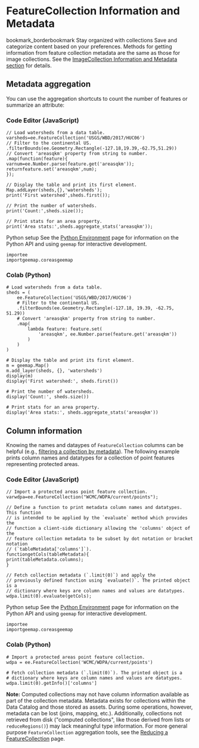  
#  FeatureCollection Information and Metadata
bookmark_borderbookmark Stay organized with collections  Save and categorize content based on your preferences. 
Methods for getting information from feature collection metadata are the same as those for image collections. See the [ImageCollection Information and Metadata section](https://developers.google.com/earth-engine/guides/ic_info) for details.
## Metadata aggregation
You can use the aggregation shortcuts to count the number of features or summarize an attribute:
### Code Editor (JavaScript)
```
// Load watersheds from a data table.
varsheds=ee.FeatureCollection('USGS/WBD/2017/HUC06')
// Filter to the continental US.
.filterBounds(ee.Geometry.Rectangle(-127.18,19.39,-62.75,51.29))
// Convert 'areasqkm' property from string to number.
.map(function(feature){
varnum=ee.Number.parse(feature.get('areasqkm'));
returnfeature.set('areasqkm',num);
});

// Display the table and print its first element.
Map.addLayer(sheds,{},'watersheds');
print('First watershed',sheds.first());

// Print the number of watersheds.
print('Count:',sheds.size());

// Print stats for an area property.
print('Area stats:',sheds.aggregate_stats('areasqkm'));
```

Python setup
See the [ Python Environment](https://developers.google.com/earth-engine/guides/python_install) page for information on the Python API and using `geemap` for interactive development.
```
importee
importgeemap.coreasgeemap
```

### Colab (Python)
```
# Load watersheds from a data table.
sheds = (
    ee.FeatureCollection('USGS/WBD/2017/HUC06')
    # Filter to the continental US.
    .filterBounds(ee.Geometry.Rectangle(-127.18, 19.39, -62.75, 51.29))
    # Convert 'areasqkm' property from string to number.
    .map(
        lambda feature: feature.set(
            'areasqkm', ee.Number.parse(feature.get('areasqkm'))
        )
    )
)

# Display the table and print its first element.
m = geemap.Map()
m.add_layer(sheds, {}, 'watersheds')
display(m)
display('First watershed:', sheds.first())

# Print the number of watersheds.
display('Count:', sheds.size())

# Print stats for an area property.
display('Area stats:', sheds.aggregate_stats('areasqkm'))
```

## Column information
Knowing the names and dataypes of `FeatureCollection` columns can be helpful (e.g., [filtering a collection by metadata](https://developers.google.com/earth-engine/guides/feature_collection_filtering)). The following example prints column names and datatypes for a collection of point features representing protected areas.
### Code Editor (JavaScript)
```
// Import a protected areas point feature collection.
varwdpa=ee.FeatureCollection("WCMC/WDPA/current/points");

// Define a function to print metadata column names and datatypes. This function
// is intended to be applied by the `evaluate` method which provides the
// function a client-side dictionary allowing the 'columns' object of the
// feature collection metadata to be subset by dot notation or bracket notation
// (`tableMetadata['columns']`).
functiongetCols(tableMetadata){
print(tableMetadata.columns);
}

// Fetch collection metadata (`.limit(0)`) and apply the
// previously defined function using `evaluate()`. The printed object is a
// dictionary where keys are column names and values are datatypes.
wdpa.limit(0).evaluate(getCols);
```

Python setup
See the [ Python Environment](https://developers.google.com/earth-engine/guides/python_install) page for information on the Python API and using `geemap` for interactive development.
```
importee
importgeemap.coreasgeemap
```

### Colab (Python)
```
# Import a protected areas point feature collection.
wdpa = ee.FeatureCollection('WCMC/WDPA/current/points')

# Fetch collection metadata (`.limit(0)`). The printed object is a
# dictionary where keys are column names and values are datatypes.
wdpa.limit(0).getInfo()['columns']
```
**Note:** Computed collections may not have column information available as part of the collection metadata. Metadata exists for collections within the Data Catalog and those stored as assets. During some operations, however, metadata can be lost (joins, mapping, etc.). Additionally, collections not retrieved from disk ("computed collections", like those derived from lists or `reduceRegions()`) may lack meaningful type information.
For more general purpose `FeatureCollection` aggregation tools, see the [Reducing a FeatureCollection](https://developers.google.com/earth-engine/guides/feature_collection_reducing) page.
